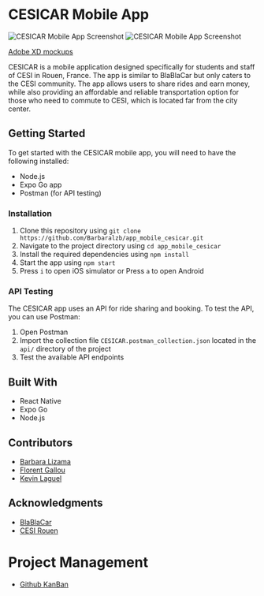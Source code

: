 # CESICAR Mobile App

![CESICAR Mobile App Screenshot](https://raw.githubusercontent.com/Barbaralzb/app_mobile_cesicar/master/src/assets/images/screenshots/Screen1.png?token=GHSAT0AAAAAACBR725LHEOH2UEHORKVGTMMZCP6O5Q)
![CESICAR Mobile App Screenshot](https://raw.githubusercontent.com/Barbaralzb/app_mobile_cesicar/master/src/assets/images/screenshots/Screen1.png?token=GHSAT0AAAAAACBR725LHEOH2UEHORKVGTMMZCP6O5Q)

[Adobe XD mockups](https://xd.adobe.com/view/e3c4e710-470c-4623-ba5e-34fc34618f68-b697/)



CESICAR is a mobile application designed specifically for students and staff of CESI in Rouen, France. The app is similar to BlaBlaCar but only caters to the CESI community. The app allows users to share rides and earn money, while also providing an affordable and reliable transportation option for those who need to commute to CESI, which is located far from the city center.

## Getting Started

To get started with the CESICAR mobile app, you will need to have the following installed:

- Node.js
- Expo Go app
- Postman (for API testing)

### Installation

1. Clone this repository using `git clone https://github.com/Barbaralzb/app_mobile_cesicar.git`
2. Navigate to the project directory using `cd app_mobile_cesicar`
3. Install the required dependencies using `npm install`
4. Start the app using `npm start`
5. Press `i` to open iOS simulator or  Press `a` to open Android

### API Testing

The CESICAR app uses an API for ride sharing and booking. To test the API, you can use Postman:

1. Open Postman
2. Import the collection file `CESICAR.postman_collection.json` located in the `api/` directory of the project
3. Test the available API endpoints

## Built With

- React Native 
- Expo Go
- Node.js

## Contributors

- [Barbara Lizama](https://github.com/Barbaralzb)
- [Florent Gallou](https://github.com/FlorentGallou-Dev)
- [Kevin Laguel](https://github.com/KevLgl)

## Acknowledgments

- [BlaBlaCar](https://www.blablacar.fr/)
- [CESI Rouen](https://www.cesi.fr/ecole-ingenieurs-rouen/) 

# Project Management
- [Github KanBan](https://github.com/users/florentgallou-dev/projects/1)